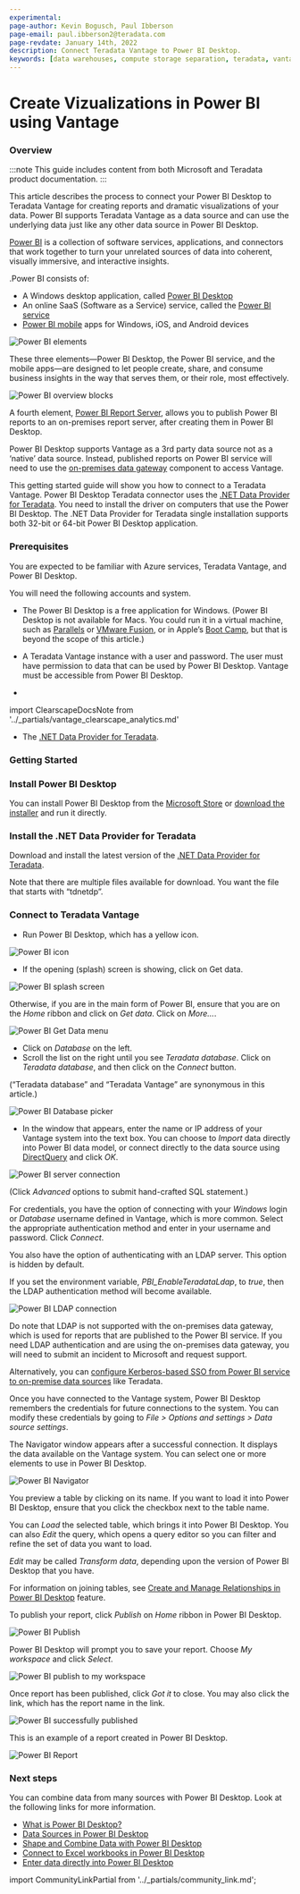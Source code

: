 ```yaml
---
experimental:
page-author: Kevin Bogusch, Paul Ibberson
page-email: paul.ibberson2@teradata.com
page-revdate: January 14th, 2022
description: Connect Teradata Vantage to Power BI Desktop.
keywords: [data warehouses, compute storage separation, teradata, vantage, cloud data platform, object storage, business intelligence, enterprise analytics, microsoft power bi, power bi]
---
```


# Create Vizualizations in Power BI using Vantage

### Overview

:::note
This guide includes content from both Microsoft and Teradata product documentation.
:::

This article describes the process to connect your Power BI Desktop to Teradata Vantage for creating reports and dramatic visualizations of your data.  Power BI supports Teradata Vantage as a data source and can use the underlying data just like any other data source in Power BI Desktop.

[Power BI](https://docs.microsoft.com/en-us/power-bi/power-bi-overview) is a collection of software services, applications, and connectors that work together to turn your unrelated sources of data into coherent, visually immersive, and interactive insights.

.Power BI consists of:
* A Windows desktop application, called [Power BI Desktop](https://docs.microsoft.com/en-us/power-bi/fundamentals/desktop-what-is-desktop)
* An online SaaS (Software as a Service) service, called the [Power BI service](https://docs.microsoft.com/en-us/power-bi/fundamentals/power-bi-service-overview)
* [Power BI mobile](https://docs.microsoft.com/en-us/power-bi/consumer/mobile/mobile-apps-for-mobile-devices) apps for Windows, iOS, and Android devices

![Power BI elements](./images/connect-power-bi/power.bi.elements.png)

These three elements—Power BI Desktop, the Power BI service, and the mobile apps—are designed to let people create, share, and consume business insights in the way that serves them, or their role, most effectively.

![Power BI overview blocks](./images/connect-power-bi/power.bi.overview.blocks.png)

A fourth element, [Power BI Report Server](https://docs.microsoft.com/en-us/power-bi/report-server/get-started), allows you to publish Power BI reports to an on-premises report server, after creating them in Power BI Desktop.

Power BI Desktop supports Vantage as a 3rd party data source not as a ‘native’ data source.  Instead, published reports on Power BI service will need to use the [on-premises data gateway](https://docs.microsoft.com/en-us/power-bi/connect-data/service-gateway-onprem) component to access Vantage.

This getting started guide will show you how to connect to a Teradata Vantage. Power BI Desktop Teradata connector uses the [.NET Data Provider for Teradata](https://downloads.teradata.com/download/connectivity/net-data-provider-for-teradata). You need to install the driver on computers that use the Power BI Desktop. The .NET Data Provider for Teradata single installation supports both 32-bit or 64-bit Power BI Desktop application.

### Prerequisites
You are expected to be familiar with Azure services, Teradata Vantage, and Power BI Desktop.

You will need the following accounts and system.

* The Power BI Desktop is a free application for Windows. (Power BI Desktop is not available for Macs. You could run it in a virtual machine, such as [Parallels](https://www.parallels.com) or [VMware Fusion](https://www.vmware.com/products/fusion.html), or in Apple’s [Boot Camp](https://support.apple.com/en-vn/boot-camp), but that is beyond the scope of this article.)

* A Teradata Vantage instance with a user and password. The user must have permission to data that can be used by Power BI Desktop. Vantage must be accessible from Power BI Desktop.
+
import ClearscapeDocsNote from '../_partials/vantage_clearscape_analytics.md'

<ClearscapeDocsNote />


* The [.NET Data Provider for Teradata](https://downloads.teradata.com/download/connectivity/net-data-provider-for-teradata).

### Getting Started
### Install Power BI Desktop
You can install Power BI Desktop from the [Microsoft Store](https://aka.ms/pbidesktopstore) or [download the installer](https://aka.ms/pbiSingleInstaller) and run it directly.

### Install the .NET Data Provider for Teradata
Download and install the latest version of the [.NET Data Provider for Teradata](https://downloads.teradata.com/download/connectivity/net-data-provider-for-teradata).

Note that there are multiple files available for download. You want the file that starts with “tdnetdp”.

### Connect to Teradata Vantage
* Run Power BI Desktop, which has a yellow icon. 

![Power BI icon](./images/connect-power-bi/power.bi.icon.png)

* If the opening (splash) screen is showing, click on Get data.

![Power BI splash screen](./images/connect-power-bi/power.bi.splash.screen.png)

Otherwise, if you are in the main form of Power BI, ensure that you are on the _Home_ ribbon and click on _Get data_. Click on _More…_.

![Power BI Get Data menu](./images/connect-power-bi/power.bi.get.data.menu.png)

* Click on _Database_ on the left.
* Scroll the list on the right until you see _Teradata database_. Click on _Teradata database_, and then click on the _Connect_ button.

(“Teradata database” and “Teradata Vantage” are synonymous in this article.)

![Power BI Database picker](./images/connect-power-bi/power.bi.database.picker.png)

* In the window that appears, enter the name or IP address of your Vantage system into the text box. You can choose to _Import_ data directly into Power BI data model, or connect directly to the data source using [DirectQuery](https://docs.microsoft.com/en-us/power-bi/desktop-use-directquery) and click _OK_.

![Power BI server connection](./images/connect-power-bi/power.bi.server.connect.png)

(Click _Advanced_ options to submit hand-crafted SQL statement.)

For credentials, you have the option of connecting with your _Windows_ login or _Database_ username defined in Vantage, which is more common. Select the appropriate    authentication method and enter in your username and password. Click _Connect_.

You also have the option of authenticating with an LDAP server. This option is hidden by default.

If you set the environment variable, _PBI_EnableTeradataLdap_, to _true_, then the LDAP authentication method will become available.

![Power BI LDAP connection](./images/connect-power-bi/power.bi.ldap.png)

Do note that LDAP is not supported with the on-premises data gateway, which is used for reports that are published to the Power BI service. If you need LDAP authentication and are using the on-premises data gateway, you will need to submit an incident to Microsoft and request support.

Alternatively, you can [configure Kerberos-based SSO from Power BI service to on-premise data sources](https://docs.microsoft.com/en-us/power-bi/connect-data/service-gateway-sso-kerberos) like Teradata.

Once you have connected to the Vantage system, Power BI Desktop remembers the credentials for future connections to the system. You can modify these credentials by going to _File > Options and settings > Data source settings_.

The Navigator window appears after a successful connection. It displays the data available on the Vantage system. You can select one or more elements to use in Power BI Desktop.

![Power BI Navigator](./images/connect-power-bi/power.bi.navigator.png)

You preview a table by clicking on its name. If you want to load it into Power BI Desktop, ensure that you click the checkbox next to the table name.

You can _Load_ the selected table, which brings it into Power BI Desktop. You can also _Edit_ the query, which opens a query editor so you can filter and refine the set of data you want to load.

_Edit_ may be called _Transform data_, depending upon the version of Power BI Desktop that you have.

For information on joining tables, see [Create and Manage Relationships in Power BI Desktop](https://docs.microsoft.com/en-us/power-bi/desktop-create-and-manage-relationships) feature.

To publish your report, click _Publish_ on _Home_ ribbon in Power BI Desktop.

![Power BI Publish](./images/connect-power-bi/power.bi.publish.png)

Power BI Desktop will prompt you to save your report. Choose _My workspace_ and click _Select_. 

![Power BI publish to my workspace](./images/connect-power-bi/power.bi.workspace.png)

Once report has been published, click _Got it_ to close. You may also click the link, which has the report name in the link.

![Power BI successfully published](./images/connect-power-bi/power.bi.success.png)

This is an example of a report created in Power BI Desktop.

![Power BI Report](./images/connect-power-bi/power.bi.report.png)

### Next steps
You can combine data from many sources with Power BI Desktop. Look at the following links for more information.

* [What is Power BI Desktop?](https://docs.microsoft.com/en-us/power-bi/desktop-what-is-desktop)
* [Data Sources in Power BI Desktop](https://docs.microsoft.com/en-us/power-bi/desktop-data-sources)
* [Shape and Combine Data with Power BI Desktop](https://docs.microsoft.com/en-us/power-bi/desktop-shape-and-combine-data)
* [Connect to Excel workbooks in Power BI Desktop](https://docs.microsoft.com/en-us/power-bi/desktop-connect-excel)
* [Enter data directly into Power BI Desktop](https://docs.microsoft.com/en-us/power-bi/desktop-enter-data-directly-into-desktop)

import CommunityLinkPartial from '../_partials/community_link.md';

<CommunityLinkPartial />
